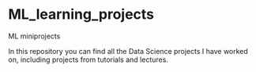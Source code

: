 # ML_learning_projects
ML miniprojects

In this repository you can find all the Data Science projects I have worked on, including projects from tutorials and lectures. 

